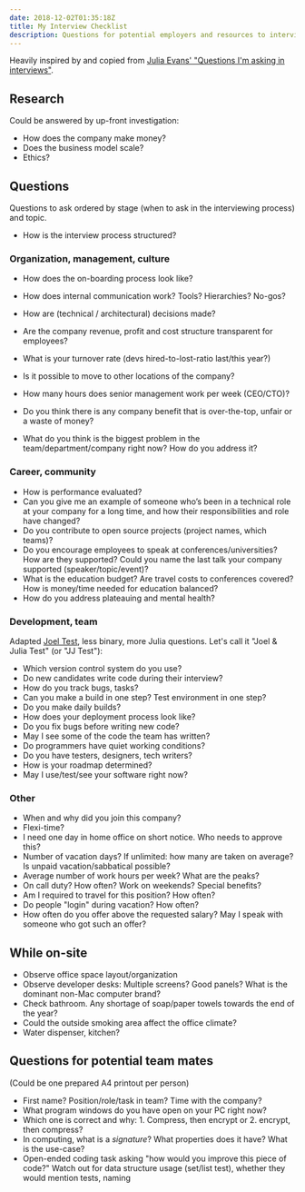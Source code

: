 ```yaml
---
date: 2018-12-02T01:35:18Z
title: My Interview Checklist
description: Questions for potential employers and resources to interview teams.
---
```


Heavily inspired by and copied from [Julia Evans' "Questions I'm asking in interviews"](https://jvns.ca/blog/2013/12/30/questions-im-asking-in-interviews/).

## Research

Could be answered by up-front investigation:

* How does the company make money?
* Does the business model scale?
* Ethics?

## Questions

Questions to ask ordered by stage (when to ask in the interviewing process) and topic.

* How is the interview process structured?

### Organization, management, culture

* How does the on-boarding process look like?
* How does internal communication work? Tools? Hierarchies? No-gos?
* How are (technical / architectural) decisions made?
* Are the company revenue, profit and cost structure transparent for employees?
* What is your turnover rate (devs hired-to-lost-ratio last/this year?)
* Is it possible to move to other locations of the company?
* How many hours does senior management work per week (CEO/CTO)?

* Do you think there is any company benefit that is over-the-top, unfair or a waste of money?
* What do you think is the biggest problem in the team/department/company right now? How do you address it?

### Career, community

* How is performance evaluated?
* Can you give me an example of someone who’s been in a technical role at your company for a long time, and how their responsibilities and role have changed?
* Do you contribute to open source projects (project names, which teams)?
* Do you encourage employees to speak at conferences/universities? How are they supported? Could you name the last talk your company supported (speaker/topic/event)?
* What is the education budget? Are travel costs to conferences covered? How is money/time needed for education balanced?
* How do you address plateauing and mental health?

### Development, team

Adapted [Joel Test](https://www.joelonsoftware.com/2000/08/09/the-joel-test-12-steps-to-better-code/), less binary, more Julia questions. Let's call it "Joel & Julia Test" (or "JJ Test"):

* Which version control system do you use?
* Do new candidates write code during their interview?
* How do you track bugs, tasks?
* Can you make a build in one step? Test environment in one step?
* Do you make daily builds?
* How does your deployment process look like?
* Do you fix bugs before writing new code?
* May I see some of the code the team has written?
* Do programmers have quiet working conditions?
* Do you have testers, designers, tech writers?
* How is your roadmap determined?
* May I use/test/see your software right now?

### Other

* When and why did you join this company?
* Flexi-time?
* I need one day in home office on short notice. Who needs to approve this?
* Number of vacation days? If unlimited: how many are taken on average? Is unpaid vacation/sabbatical possible?
* Average number of work hours per week? What are the peaks?
* On call duty? How often? Work on weekends? Special benefits?
* Am I required to travel for this position? How often?
* Do people "login" during vacation? How often?
* How often do you offer above the requested salary? May I speak with someone who got such an offer?

## While on-site

* Observe office space layout/organization
* Observe developer desks: Multiple screens? Good panels? What is the dominant non-Mac computer brand?
* Check bathroom. Any shortage of soap/paper towels towards the end of the year?
* Could the outside smoking area affect the office climate?
* Water dispenser, kitchen?

## Questions for potential team mates

(Could be one prepared A4 printout per person)

* First name? Position/role/task in team? Time with the company?
* What program windows do you have open on your PC right now?
* Which one is correct and why: 1. Compress, then encrypt or 2. encrypt, then compress?
* In computing, what is a *signature*? What properties does it have? What is the use-case?
* Open-ended coding task asking "how would you improve this piece of code?" Watch out for data structure usage (set/list test), whether they would mention tests, naming

